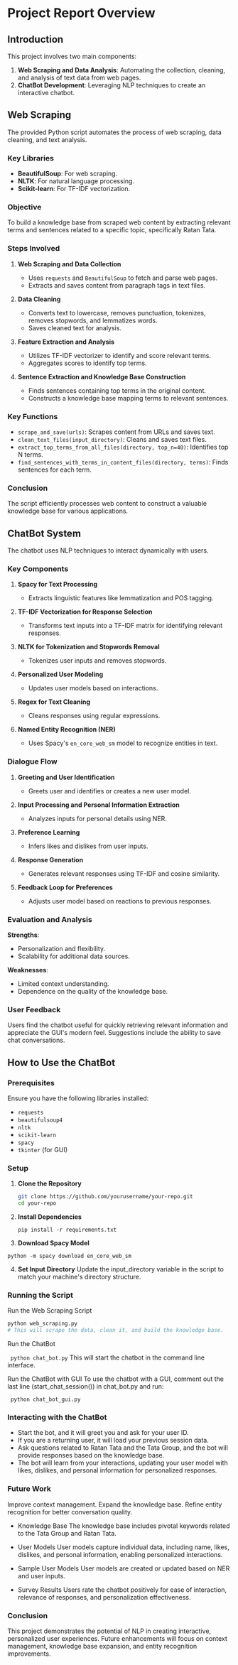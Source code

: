 # Project Report Overview

## Introduction

This project involves two main components:
1. **Web Scraping and Data Analysis**: Automating the collection, cleaning, and analysis of text data from web pages.
2. **ChatBot Development**: Leveraging NLP techniques to create an interactive chatbot.

## Web Scraping

The provided Python script automates the process of web scraping, data cleaning, and text analysis.

### Key Libraries
- **BeautifulSoup**: For web scraping.
- **NLTK**: For natural language processing.
- **Scikit-learn**: For TF-IDF vectorization.

### Objective
To build a knowledge base from scraped web content by extracting relevant terms and sentences related to a specific topic, specifically Ratan Tata.

### Steps Involved
1. **Web Scraping and Data Collection**
   - Uses `requests` and `BeautifulSoup` to fetch and parse web pages.
   - Extracts and saves content from paragraph tags in text files.

2. **Data Cleaning**
   - Converts text to lowercase, removes punctuation, tokenizes, removes stopwords, and lemmatizes words.
   - Saves cleaned text for analysis.

3. **Feature Extraction and Analysis**
   - Utilizes TF-IDF vectorizer to identify and score relevant terms.
   - Aggregates scores to identify top terms.

4. **Sentence Extraction and Knowledge Base Construction**
   - Finds sentences containing top terms in the original content.
   - Constructs a knowledge base mapping terms to relevant sentences.

### Key Functions
- `scrape_and_save(urls)`: Scrapes content from URLs and saves text.
- `clean_text_files(input_directory)`: Cleans and saves text files.
- `extract_top_terms_from_all_files(directory, top_n=40)`: Identifies top N terms.
- `find_sentences_with_terms_in_content_files(directory, terms)`: Finds sentences for each term.

### Conclusion
The script efficiently processes web content to construct a valuable knowledge base for various applications.

## ChatBot System

The chatbot uses NLP techniques to interact dynamically with users.

### Key Components
1. **Spacy for Text Processing**
   - Extracts linguistic features like lemmatization and POS tagging.

2. **TF-IDF Vectorization for Response Selection**
   - Transforms text inputs into a TF-IDF matrix for identifying relevant responses.

3. **NLTK for Tokenization and Stopwords Removal**
   - Tokenizes user inputs and removes stopwords.

4. **Personalized User Modeling**
   - Updates user models based on interactions.

5. **Regex for Text Cleaning**
   - Cleans responses using regular expressions.

6. **Named Entity Recognition (NER)**
   - Uses Spacy's `en_core_web_sm` model to recognize entities in text.

### Dialogue Flow
1. **Greeting and User Identification**
   - Greets user and identifies or creates a new user model.

2. **Input Processing and Personal Information Extraction**
   - Analyzes inputs for personal details using NER.

3. **Preference Learning**
   - Infers likes and dislikes from user inputs.

4. **Response Generation**
   - Generates relevant responses using TF-IDF and cosine similarity.

5. **Feedback Loop for Preferences**
   - Adjusts user model based on reactions to previous responses.

### Evaluation and Analysis
**Strengths**:
- Personalization and flexibility.
- Scalability for additional data sources.

**Weaknesses**:
- Limited context understanding.
- Dependence on the quality of the knowledge base.

### User Feedback
Users find the chatbot useful for quickly retrieving relevant information and appreciate the GUI's modern feel. Suggestions include the ability to save chat conversations.

## How to Use the ChatBot

### Prerequisites
Ensure you have the following libraries installed:
- `requests`
- `beautifulsoup4`
- `nltk`
- `scikit-learn`
- `spacy`
- `tkinter` (for GUI)

### Setup
1. **Clone the Repository**
   ```sh
   git clone https://github.com/yourusername/your-repo.git
   cd your-repo
2. **Install Dependencies**

   ```pip install -r requirements.txt```

3. **Download Spacy Model**

  ```python -m spacy download en_core_web_sm```  

4. **Set Input Directory**
Update the input_directory variable in the script to match your machine's directory structure.

### Running the Script
  Run the Web Scraping Script

```sh
python web_scraping.py
# This will scrape the data, clean it, and build the knowledge base.
```

Run the ChatBot

``` python chat_bot.py```
This will start the chatbot in the command line interface.

Run the ChatBot with GUI
To use the chatbot with a GUI, comment out the last line (start_chat_session()) in chat_bot.py and run:

``` python chat_bot_gui.py```


### Interacting with the ChatBot

- Start the bot, and it will greet you and ask for your user ID.
- If you are a returning user, it will load your previous session data.
- Ask questions related to Ratan Tata and the Tata Group, and the bot will provide responses based on the knowledge base.
- The bot will learn from your interactions, updating your user model with likes, dislikes, and personal information for personalized responses.

### Future Work
Improve context management.
Expand the knowledge base.
Refine entity recognition for better conversation quality.

- Knowledge Base
The knowledge base includes pivotal keywords related to the Tata Group and Ratan Tata.

- User Models
User models capture individual data, including name, likes, dislikes, and personal information, enabling personalized interactions.

- Sample User Models
User models are created or updated based on NER and user inputs.

- Survey Results
Users rate the chatbot positively for ease of interaction, relevance of responses, and personalization effectiveness.

### Conclusion
This project demonstrates the potential of NLP in creating interactive, personalized user experiences. Future enhancements will focus on context management, knowledge base expansion, and entity recognition improvements.
